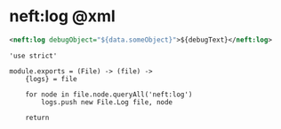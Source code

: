 neft:log @xml
=============

```xml
<neft:log debugObject="${data.someObject}">${debugText}</neft:log>
```

    'use strict'

    module.exports = (File) -> (file) ->
        {logs} = file

        for node in file.node.queryAll('neft:log')
            logs.push new File.Log file, node

        return
